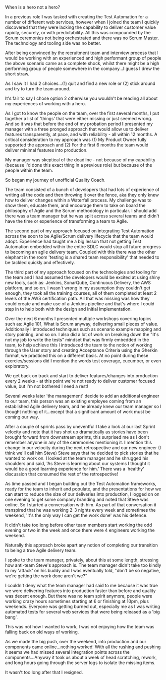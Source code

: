 
When is a hero not a hero?

In a previous role I was tasked with creating the Test Automation for a number of different web services, however when I joined the team I quickly discovered that they were lacking the capability to deliver customer value rapidly, securely, or with predictability. All this was compounded by the Scrum ceremonies not being orchestrated and there was no Scrum Master. The technology and tooling side was no better.

After being convinced by the recruitment team and interview process that I would be working with an experienced and high performant group of people the above scenario came as a complete shock, whilst there might be a high performing group of people somewhere in the company...I guess I drew the short straw.

As I saw it I had 2 choices...(1) quit and find a new role or (2) stick around and try to turn the team around.

It's fair to say I chose option 2 otherwise you wouldn't be reading all about my experiences of working with a hero.

As I got to know the people on the team, over the first several months, I put together a list of 'things' that were either missing or just seemed wrong. And so it was that before the end of my probation period I presented my manager with a three pronged approach that would allow us to deliver features transparently, at pace, and with reliability - all within 12 months. A critical consideration to my approach was (1) My Product Owner fully supported the approach and (2) For the first 6 months the team would deliver minimal features into production.

My manager was skeptical of the deadline - not because of my capability (because I'd done this exact thing in a previous role) but because of the people within the team.

So began my journey of unofficial Quality Coach.

The team consisted of a bunch of developers that had lots of experience of writing all the code and then throwing it over the fence, aka they only knew how to deliver changes within a Waterfall process. My challenge was to show them, educate them, and encourage them to take on board the philosophy of Agile and the Scrum methodology in particular. I should add there was a team manager but he was split across several teams and didn't have the time or experience of transforming a team to Agile.

The second part of my approach focused on integrating Test Automation across the soon to be Agile/Scrum delivery lifecycle that the team would adopt. Experience had taught me a big lesson that not getting Test Automation embedded within the entire SDLC would stop all future progress to becoming an agile delivery team. Coupled with this there was the other elephant in the room 'testing is a shared team responsibility' that needed to be tackled quickly and effectively.

The third part of my approach focused on the technologies and tooling for the team and I had assumed the developers would be excited at using shiny new tools, such as: Jenkins, SonarQube, Continuous Delivery, the AWS platform, and so on. I wasn't wrong in my assumption they couldn't get enough, they took all the training courses, all of them completed at least 2 levels of the AWS certification path. All that was missing was how they could create and make use of a Jenkins pipeline and that's where I could step in to help both with the design and initial implementation.

Over the next 6 months I presented multiple workshops covering topics such as: Agile 101, What is Scrum anyway, delivering small pieces of value. Additionally I introduced techniques such as scenario example mapping and story pointing, and so on. I also did a lot of work on breaking down the "It's not my job to write the tests" mindset that was firmly embedded in the team, to help achieve this I introduced the team to the notion of working through the User story and creating Acceptance Criteria using the Gherkin format, we practiced this on a different basis. At no point during these exercies/sessions did I mention the words test coverage, cucumber, or even exploratory.

We get back on track and start to deliver features/changes into production every 2 weeks - at this point we're not ready to deliver customer focused value, but I'm not bothered I need a rest!

Several weeks later 'the management' decide to add an additional engineer to our team, this person was an existing employee coming from an established Agile delivery team, and he already knew our team manager so I thought nothing of it...except that a significant amount of work must be coming our way. 

After a couple of sprints pass by uneventful I take a look at our last Sprint velocity and note that it has shot up dramatically as stories have been brought forward from downstream sprints, this surprised me as I don't remember anyone in any of the ceremonies mentioning it. I mention this change in our velocity during the next retrospective and our new engineer (I think we'll call him Steve) Steve says that he decided to pick stories that he wanted to work on. I looked at the team manager and he shrugged his shoulders and said, 'As Steve is learning about our systems I thought it would be a good learning experience for him.' There was a 'healthy' discussion that consumed the rest of the retrospective!

As time passed and I began building out the Test Automation frameworks, ready for the team to inherit and populate, and the presentations for how we can start to reduce the size of our deliveries into production, I logged on on one evening to get some company branding and noted that Steve was online. So I started a conversation with him. As part of that conversation it transpired that he was working 2-3 nights every week and sometimes the weekend, 'it's the only way I can get the work done' was his defence.

It didn't take too long before other team members start working the odd evening or two in the week and once there were 4 engineers working the weekend.

Naturally this approach broke apart any notion of completing our transition to being a true Agile delivery team.

I spoke to the team manager, privately, about this at some length, stressing how anti-team Steve's approach is. The team manager didn't take too kindly to my 'attack' on his buddy and I was eventually told, "don't be so negative, we're getting the work done aren't we?"

I couldn't deny what the team manager had said to me because it was true we were delivering features into production faster than before and quality was decent enough. But there was no team spirit anymore, people were working crazy hours sometimes starting at 6 or finishing at 10pm, plus weekends. Everyone was getting burned out, especially me as I was writing automated tests for several web services that were being released as a 'big bang'.

This was not how I wanted to work, I was not enjoying how the team was falling back on old ways of working.

As we made the big push, over the weekend, into production and our components came online...nothing worked! With all the rushing and pushing it seems we had missed several integration points across the components...Anyway it took us about a week of head scratching, rework, and long hours going through the server logs to isolate the missing items.

It wasn't too long after that I resigned.